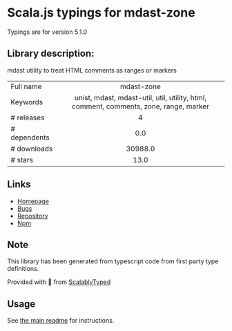 
# Scala.js typings for mdast-zone

Typings are for version 5.1.0

## Library description:
mdast utility to treat HTML comments as ranges or markers

|                    |                 |
| ------------------ | :-------------: |
| Full name          | mdast-zone |
| Keywords           | unist, mdast, mdast-util, util, utility, html, comment, comments, zone, range, marker |
| # releases         | 4 |
| # dependents       | 0.0 |
| # downloads        | 30988.0 |
| # stars            | 13.0 |

## Links
- [Homepage](https://github.com/syntax-tree/mdast-zone#readme)
- [Bugs](https://github.com/syntax-tree/mdast-zone/issues)
- [Repository](https://github.com/syntax-tree/mdast-zone)
- [Npm](https://www.npmjs.com/package/mdast-zone)
    


## Note
This library has been generated from typescript code from first party type definitions.

Provided with :purple_heart: from [ScalablyTyped](https://github.com/oyvindberg/ScalablyTyped)

## Usage
See [the main readme](../../readme.md) for instructions.


